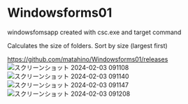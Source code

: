 # Windowsforms01
windowsfomsapp created with csc.exe and target command


Calculates the size of folders. Sort by size (largest first)



https://github.com/matahino/Windowsforms01/releases
![スクリーンショット 2024-02-03 091108](https://github.com/matahino/Windowsforms01/assets/96413690/58018175-5d7e-4369-a9e4-5b786500f716)
![スクリーンショット 2024-02-03 091140](https://github.com/matahino/Windowsforms01/assets/96413690/2451749c-c628-401d-a907-8c547cb0e278)
![スクリーンショット 2024-02-03 091147](https://github.com/matahino/Windowsforms01/assets/96413690/9d83f1f5-8d6f-4e73-b81a-2d94a1f81e09)
![スクリーンショット 2024-02-03 091208](https://github.com/matahino/Windowsforms01/assets/96413690/fe1fe5b6-a967-4dd1-be50-ee7db3020f52)
